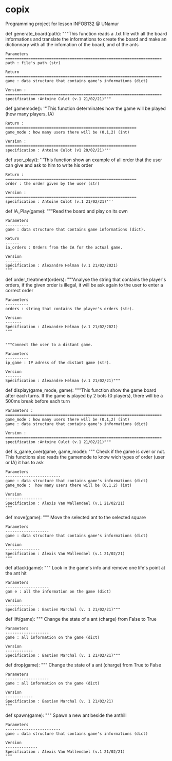# copix
Programming project for lesson INFOB132 @ UNamur


def generate_board(path):
    """This function reads a .txt file with all the board informations and translate the informations to create the board and make an dictionnary with all the infomation of the        board, and of the ants
    
    Parameters
    ====================================================================
    path : file's path (str)

    Return
    ====================================================================
    game : data structure that contains game's informations (dict)
    
    Version :
    ====================================================================
    specification :Antoine Culot (v.1 21/02/21)""" 
    
def gamemode():
    '''This function determinates how the game will be played (how many players, IA)
    
    Return :
    =========================================================
    game_mode : how many users there will be (0,1,2) (int)

    Version :
    =========================================================
    specification : Antoine Culot (v1 20/02/21)'''

def user_play():
    '''This function show an example of all order that the user can give and ask to him to write his order
    
    Return : 
    =========================================================
    order : the order given by the user (str)
    
    Version :
    =========================================================
    specification : Antoine Culot (v.1 21/02/21)'''

def IA_Play(game):
    """Read the board and play on its own

    Parameters
    ----------
    game : data structure that contains game informations (dict).

    Return
    ------
    ia_orders : Orders from the IA for the actual game.

    Version
    -------
    Spécification : Alexandre Helman (v.1 21/02/2021)
    """

def order_treatment(orders):
    """Analyse the string that contains the player's orders, if the given order is illegal, it will be ask again to the user to enter a correct order 

    Parameters
    ----------
    orders : string that contains the player's orders (str).

    Version
    -------
    Spécification : Alexandre Helman (v.1 21/02/2021)
    """


    """Connect the user to a distant game.

    Parameters
    ----------
    ip_game : IP adress of the distant game (str).

    Version
    -------
    Spécification : Alexandre Helman (v.1 21/02/21)"""

def display(game_mode, game):
    """This function show the game board after each turns. If the game is played by 2 bots (0 players), there will be a 500ms break before each turn
    
    Parameters :
    ====================================================================
    game_mode : how many users there will be (0,1,2) (int)
    game : data structure that contains game's informations (dict)
    
    Version :
    ====================================================================
    specification :Antoine Culot (v.1 21/02/21)"""
    
def is_game_over(game, game_mode):
    """ Check if the game is over or not. This functions also reads the gamemode to know wich types of order (user or IA) it has to ask
    
    Parameters
    ------------------------
    game : data structure that contains game's informations (dict)
    game_mode :  how many users there will be (0,1,2) (int)

    Version
    ----------------
    Specification : Alexis Van Wallendael (v.1 21/02/21)
    """

def move(game):
    """ Move the selected ant to the selected square
    
    Parameters
    -------------------
    game : data structure that contains game's informations (dict)
    
    Version
    ---------------
    Specification : Alexis Van Wallendael (v.1 21/02/21)
    """

def attack(game):
    """ Look in the game's info and remove one life's point at the ant hit
    
    Parameters
    -------------------
    gam e : all the information on the game (dict)
    
    Version
    ------------
    Specification : Bastien Marchal (v. 1 21/02/21)""" 

def lift(game):
    """ Change the state of a ant (charge) from False to True
    
    Parameters
    -------------------
    game : all information on the game (dict)
    
    Version
    ------------
    Specification : Bastien Marchal (v. 1 21/02/21)"""

def drop(game):
    """ Change the state of a ant (charge) from True to False
    
    Parameters
    -------------------
    game : all information on the game (dict)
    
    Version
    ------------
    Specification : Bastien Marchal (v. 1 21/02/21)
    """

def spawn(game):
    """ Spawn a new ant beside the anthill
    
    Parameters
    ------------------------
    game : data structure that contains game's informations (dict)
    
    Version
    --------------
    Specification : Alexis Van Wallendael (v.1 21/02/21)
    """
